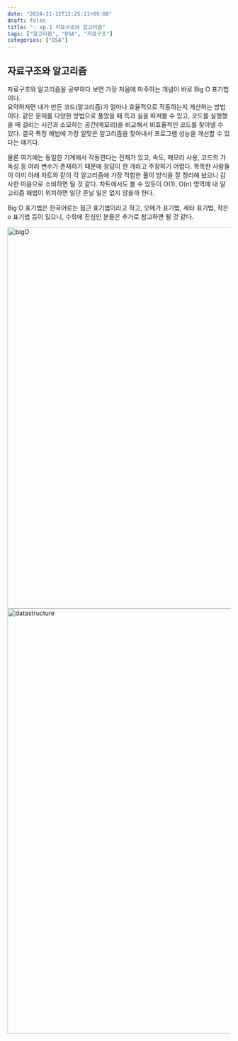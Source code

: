 ```yaml
---
date: "2024-11-12T12:25:11+09:00"
draft: false
title: "💡 ep.1 자료구조와 알고리즘"
tags: ["알고리즘", "DSA", "자료구조"]
categories: ["DSA"]
---
```


## 자료구조와 알고리즘

자료구조와 알고리즘을 공부하다 보면 가장 처음에 마주하는 개념이 바로 Big O 표기법이다.  
요약하자면 내가 만든 코드(알고리즘)가 얼마나 효율적으로 작동하는지 계산하는 방법이다. 같은 문제를 다양한 방법으로 풀었을 때 득과 실을 따져볼 수 있고, 코드를 실행했을 때 걸리는 시간과 소모하는 공간(메모리)을 비교해서 비효율적인 코드를 찾아낼 수 있다. 결국 특정 해법에 가장 알맞은 알고리즘을 찾아내서 프로그램 성능을 개선할 수 있다는 얘기다.

물론 여기에는 동일한 기계에서 작동한다는 전제가 있고, 속도, 메모리 사용, 코드의 가독성 등 여러 변수가 존재하기 때문에 정답이 한 개라고 주장하기 어렵다. 똑똑한 사람들이 이미 아래 차트와 같이 각 알고리즘에 가장 적합한 풀이 방식을 잘 정리해 놨으니 감사한 마음으로 소비하면 될 것 같다. 차트에서도 볼 수 있듯이 O(1), O(n) 영역에 내 알고리즘 해법이 위치하면 일단 혼날 일은 없지 않을까 한다.

Big O 표기법은 한국어로는 점근 표기법이라고 하고, 오메가 표기법, 세타 표기법, 작은 o 표기법 등이 있으니, 수학에 진심인 분들은 추가로 참고하면 될 것 같다.

<img width="861" alt="bigO" src="https://github.com/user-attachments/assets/1a760461-9073-4871-b7b9-017b70e758f1">

<img width="960" alt="datastructure" src="https://github.com/user-attachments/assets/aa646da8-115e-4469-b22d-5e6080bba1eb">
